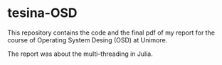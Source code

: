 # tesina-OSD

This repository contains the code and the final pdf of my report for the course of Operating System Desing (OSD) at Unimore.

The report was about the multi-threading in Julia.

